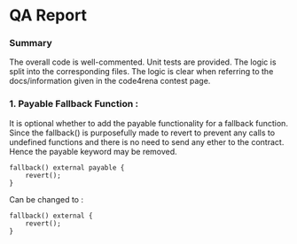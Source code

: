 # QA Report

### Summary

The overall code is well-commented. Unit tests are provided. The logic is split into the corresponding files. The logic is clear when referring to the docs/information given in the code4rena contest page.

### 1. Payable Fallback Function :

It is optional whether to add the payable functionality for a fallback function. Since the fallback() is purposefully made to revert to prevent any calls to undefined functions and there is no need to send any ether to the contract. Hence the payable keyword may be removed.

    fallback() external payable {
        revert();
    }

Can be changed to :

    fallback() external {
        revert();
    }

